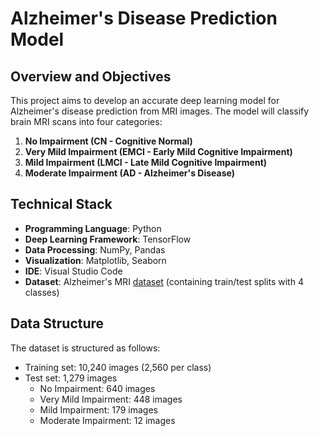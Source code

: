 # Alzheimer's Disease Prediction Model

## Overview and Objectives

This project aims to develop an accurate deep learning model for Alzheimer's disease prediction from MRI images. The model will classify brain MRI scans into four categories:

1. **No Impairment (CN - Cognitive Normal)**
2. **Very Mild Impairment (EMCI - Early Mild Cognitive Impairment)**
3. **Mild Impairment (LMCI - Late Mild Cognitive Impairment)**
4. **Moderate Impairment (AD - Alzheimer's Disease)**

## Technical Stack

- **Programming Language**: Python
- **Deep Learning Framework**: TensorFlow
- **Data Processing**: NumPy, Pandas
- **Visualization**: Matplotlib, Seaborn
- **IDE**: Visual Studio Code
- **Dataset**: Alzheimer's MRI [dataset](https://www.kaggle.com/datasets/lukechugh/best-alzheimer-mri-dataset-99-accuracy?select=Combined+Dataset) (containing train/test splits with 4 classes)

## Data Structure

The dataset is structured as follows:

- Training set: 10,240 images (2,560 per class)
- Test set: 1,279 images
  - No Impairment: 640 images
  - Very Mild Impairment: 448 images
  - Mild Impairment: 179 images
  - Moderate Impairment: 12 images